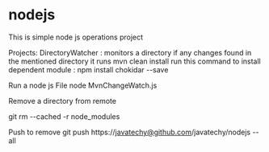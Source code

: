 # nodejs


This is simple node js operations project

Projects:
DirectoryWatcher :  monitors a directory if any changes found in the mentioned directory it runs mvn clean install
run this command  to install dependent module :
npm install chokidar --save

Run a node js File
node MvnChangeWatch.js


Remove a directory from remote

git rm --cached -r node_modules

Push to remove
git push https://javatechy@github.com/javatechy/nodejs --all